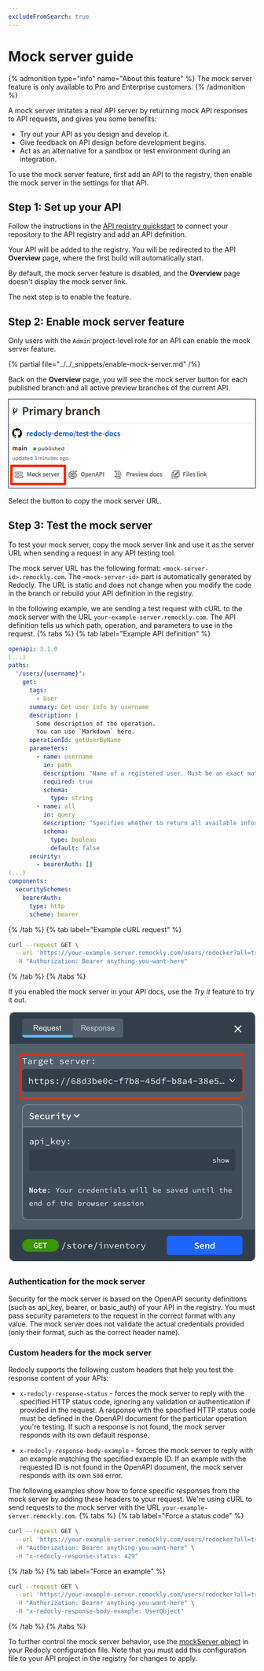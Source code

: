 ```yaml
---
excludeFromSearch: true
---
```


# Mock server guide

{% admonition type="info" name="About this feature" %}
The mock server feature is only available to Pro and Enterprise customers.
{% /admonition %}

A mock server imitates a real API server by returning mock API responses to API requests, and gives you some benefits:
- Try out your API as you design and develop it.
- Give feedback on API design before development begins.
- Act as an alternative for a sandbox or test environment during an integration.

To use the mock server feature, first add an API to the registry, then enable the mock server in the settings for that API.

## Step 1: Set up your API

Follow the instructions in the [API registry quickstart](api-registry-quickstart.md) to connect your repository to the API registry and add an API definition.

Your API will be added to the registry. You will be redirected to the API **Overview** page, where the first build will automatically start.

By default, the mock server feature is disabled, and the **Overview** page doesn't display the mock server link.

The next step is to enable the feature.


## Step 2: Enable mock server feature

Only users with the `Admin` project-level role for an API can enable the mock server feature.

{% partial file="../../_snippets/enable-mock-server.md" /%}

Back on the **Overview** page, you will see the mock server button for each published branch and all active preview branches of the current API.

![Mock server feature](./images/mock-server-link.png)

Select the button to copy the mock server URL.


## Step 3: Test the mock server

To test your mock server, copy the mock server link and use it as the server URL when sending a request in any API testing tool.

The mock server URL has the following format: `<mock-server-id>.remockly.com`.
The `<mock-server-id>` part is automatically generated by Redocly.
The URL is static and does not change when you modify the code in the branch or rebuild your API definition in the registry.

In the following example, we are sending a test request with cURL to the mock server with the URL `your-example-server.remockly.com`.
The API definition tells us which path, operation, and parameters to use in the request.
{% tabs %}
{% tab label="Example API definition" %}
```yaml
openapi: 3.1.0
(...)
paths:
  '/users/{username}':
    get:
      tags:
        - User
      summary: Get user info by username
      description: |
        Some description of the operation.
        You can use `Markdown` here.
      operationId: getUserByName
      parameters:
        - name: username
          in: path
          description: "Name of a registered user. Must be an exact match."
          required: true
          schema:
            type: string
        - name: all
          in: query
          description: "Specifies whether to return all available information about the user. If omitted, the API returns only the basic set of information (email, registration date)."
          schema:
            type: boolean
            default: false
      security:
        - bearerAuth: []
(...)
components:
  securitySchemes:
    bearerAuth:
      type: http
      scheme: bearer
```
{% /tab  %}
{% tab label="Example cURL request" %}
```sh
curl --request GET \
  --url 'https://your-example-server.remockly.com/users/redocker?all=true' \
  -H "Authorization: Bearer anything-you-want-here"
```
{% /tab  %}
{% /tabs  %}

If you enabled the mock server in your API docs, use the *Try it* feature to try it out.

![mock-server-try-it](./images/mock-server-try-it.png)

### Authentication for the mock server

Security for the mock server is based on the OpenAPI security definitions (such as api_key, bearer, or basic_auth) of your API in the registry.
You must pass security parameters to the request in the correct format with any value.
The mock server does not validate the actual credentials provided (only their format, such as the correct header name).

### Custom headers for the mock server

Redocly supports the following custom headers that help you test the response content of your APIs:

- `x-redocly-response-status` - forces the mock server to reply with the specified HTTP status code, ignoring any validation or authentication if provided in the request. A response with the specified HTTP status code must be defined in the OpenAPI document for the particular operation you're testing. If such a response is not found, the mock server responds with its own default response.

- `x-redocly-response-body-example` - forces the mock server to reply with an example matching the specified example ID. If an example with the requested ID is not found in the OpenAPI document, the mock server responds with its own `500` error.

The following examples show how to force specific responses from the mock server by adding these headers to your request.
We're using cURL to send requests to the mock server with the URL `your-example-server.remockly.com`.
{% tabs %}
{% tab label="Force a status code" %}
```sh
curl --request GET \
  --url 'https://your-example-server.remockly.com/users/redocker?all=true' \
  -H "Authorization: Bearer anything-you-want-here" \
  -H "x-redocly-response-status: 429"
```
{% /tab  %}
{% tab label="Force an example" %}
```sh
curl --request GET \
  --url 'https://your-example-server.remockly.com/users/redocker?all=true' \
  -H "Authorization: Bearer anything-you-want-here" \
  -H "x-redocly-response-body-example: UserObject"
```
{% /tab  %}
{% /tabs  %}

To further control the mock server behavior, use the [mockServer object](/docs/cli/configuration#mockserver-object) in your Redocly configuration file. Note that you must add this configuration file to your API project in the registry for changes to apply.
